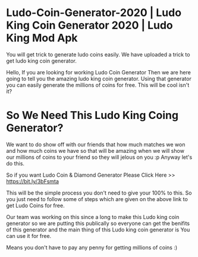 # Ludo-Coin-Generator-2020 | Ludo King Coin Generator 2020 | Ludo King Mod Apk

You will get trick to generate ludo coins easily. We have uploaded a trick to get ludo king coin generator.

Hello, If you are looking for working Ludo Coin Generator Then we are here going to tell you the amazing ludo king coin generator. Using that generator you can easily generate the millions of coins for free. This will be cool isn't it? 

# So We Need This Ludo King Coing Generator? 
We want to do show off with our friends that how much matches we won and how much coins we have so that will be amazing when we will show our millions of coins to your friend so they will jelous on you :p Anyway let's do this. 

So if you want Ludo Coin & Diamond Generator Please Click Here >> https://bit.ly/3bFsmta

This will be the simple process you don't need to give your 100% to this. So you just need to follow some of steps which are given on the above link to get Ludo Coins for free.

Our team was working on this since a long to make this Ludo king coin generator so we are putting this publically so everyone can get the benifits of this generator and the main thing of this Ludo king coin generator is You can use it for free. 

Means you don't have to pay any penny for getting millions of coins :)
